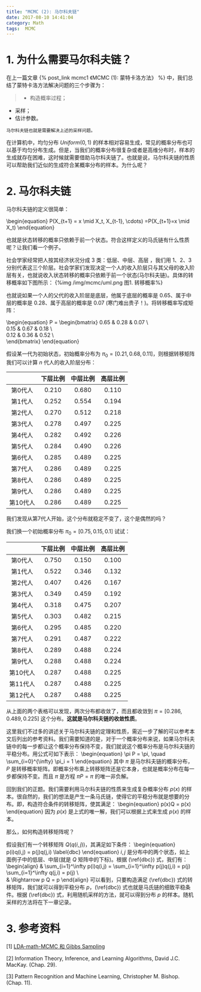 ```yaml
---
title: "MCMC (2): 马尔科夫链"
date: 2017-08-10 14:41:04
category: Math 
tags:  MCMC
---
```


# 1. 为什么需要马尔科夫链？

在上一篇文章 {% post_link mcmc1 《MCMC (1): 蒙特卡洛方法》 %} 中，我们总结了蒙特卡洛方法解决问题的三个步骤为：
>* 构造概率过程；
* 采样；
* 估计参数。

`马尔科夫链也就是需要解决上述的采样问题。`

在计算机中，均匀分布 $Uniform(0,1)$ 的样本相对容易生成，常见的概率分布也可以基于均匀分布生成。但是，当我们的概率分布很复杂或者是高维分布时，样本的生成就存在困难，这时候就需要借助马尔科夫链了。也就是说，马尔科夫链的性质可以帮助我们近似的生成符合某概率分布的样本。为什么呢？

# 2. 马尔科夫链
马尔科夫链的定义很简单：

\begin{equation}
P(X\_{t+1} = x \mid X\_t, X\_{t-1}, \cdots) =P(X\_{t+1}=x \mid X\_t)
\end{equation}

也就是状态转移的概率只依赖于前一个状态。符合这样定义的马氏链有什么性质呢？让我们看一个例子。

社会学家经常把人按其经济状况分成 3 类：低层、中层、高层 ，我们用 1、2、3 分别代表这三个阶层。社会学家们发现决定一个人的收入阶层只与其父母的收入阶层有关，也就说收入状态转移的概率只依赖于前一个状态(马尔科夫链)。具体的转移概率如下图所示：
{%img /img/mcmc/uml.png 图1. 转移概率%}

也就说如果一个人的父代的收入阶层是底层，他属于底层的概率是 0.65、属于中层的概率是 0.28、属于高层的概率是 0.07 (寒门难出贵子！)。将转移概率写成矩阵：

\begin{equation}
P =
\begin{bmatrix}
0.65 & 0.28 & 0.07 \\\
0.15 & 0.67 & 0.18 \\\
0.12 & 0.36 & 0.52 \\\
\end{bmatrix}
\end{equation}

假设某一代为初始状态，初始概率分布为 $\pi_0 = [0.21,0.68,0.11]$，则根据转移矩阵我们可以计算 $n$ 代人的收入阶层分布：


|        | 下层比例          | 中层比例  | 高层比例 |
| :-------------: |:-------------:| :-----:|:-----:|
|第0代人 |    0.210   |   0.680   |   0.110   |
|第1代人 |    0.252   |   0.554   |   0.194   |
|第2代人 |    0.270   |   0.512   |   0.218   |
|第3代人 |    0.278   |   0.497   |   0.225   |
|第4代人 |    0.282   |   0.492   |   0.226   |
|第5代人 |    0.284   |   0.490   |   0.226   |
|第6代人 |    0.285   |   0.489   |   0.225   |
|第7代人 |    0.286   |   0.489   |   0.225   |
|第8代人 |    0.286   |   0.489   |   0.225   |
|第9代人 |    0.286   |   0.489   |   0.225   |
|第10代人 |    0.286   |   0.489   |   0.225   |

我们发现从第7代人开始，这个分布就稳定不变了，这个是偶然的吗？

我们换一个初始概率分布 $\pi_0 = [0.75,0.15,0.1]$ 试试：


|        | 下层比例          | 中层比例  | 高层比例 |
| :-------------: |:-------------:| :-----:|:-----:|
|第0代人 |    0.750   |   0.150   |   0.100   |
|第1代人 |    0.522   |   0.346   |   0.132   |
|第2代人 |    0.407   |   0.426   |   0.167   |
|第3代人 |    0.349   |   0.459   |   0.192   |
|第4代人 |    0.318   |   0.475   |   0.207   |
|第5代人 |    0.303   |   0.482   |   0.215   |
|第6代人 |    0.295   |   0.485   |   0.220   |
|第7代人 |    0.291   |   0.487   |   0.222   |
|第8代人 |    0.289   |   0.488   |   0.224   |
|第9代人 |    0.288   |   0.488   |   0.224   |
|第10代人 |    0.287   |   0.488   |   0.225   |
|第11代人 |    0.287   |   0.488   |   0.225   |
|第12代人 |    0.287   |   0.488   |   0.225   |


从上面的两个表格可以发现，两次分布都收敛了，而且都收敛到 $\pi=[0.286, 0.489, 0.225]$ 这个分布。**这就是马尔科夫链的收敛性质**。

这里我们不过多的讲述关于马尔科夫链的定理和性质，需近一步了解的可以参考本文后列出的参考资料。我们需要知道的是，对于一个概率分布来说，如果马尔科夫链中的每一步都让这个概率分布保持不变，我们就说这个概率分布是马尔科夫链的平稳分布。用公式可如下表示：
\begin{equation}
\pi P = \pi, \quad \sum_{i=0}^{\infty} \pi_i = 1
\end{equation}
其中 $\pi$ 是马尔科夫链的概率分布，$P$ 是转移概率矩阵。即概率分布乘上转移矩阵还是它本身，也就是概率分布在每一步都保持不变。而且 $\pi$ 是方程 $\pi P = \pi$ 的唯一非负解。

回到我们的正题。我们需要利用马尔科夫链的性质来生成复杂概率分布 $p(x)$ 的样本。很自然的，我们的想法是产生一条马氏链，使得它的平稳分布就是想要的分布。即，构造符合条件的转移矩阵，使其满足：
\begin{equation}
p(x)Q = p(x)
\end{equation}
因为 $p(x)$ 是上式的唯一解，我们可以根据上式来生成 $p(x)$ 的样本。

那么，如何构造转移矩阵呢？

假设我们有一个转移矩阵 $Q$($q(i,j)$)，其满足如下条件：
\begin{equation}
p(i)q(i,j) = p(j)q(j,i)
\label{dbc}
\end{equation}
$i,j$ 是分布中的两个状态，如上面例子中的低层、中层(就是 $Q$ 矩阵中的下标)。根据 (\ref{dbc}) 式，我们有：
\begin{align}
& \sum\_{i=1}^\infty p(i)q(i,j) = \sum\_{i=1}^\infty p(j)q(j,i)
= p(j) \sum\_{i=1}^\infty q(j,i) = p(j) \\\
& \Rightarrow p Q = p
\end{align}
可以看到，只要构造满足 (\ref{dbc}) 式的转移矩阵，我们就可以得到平稳分布 $p$，(\ref{dbc}) 式也就是马氏链的细致平稳条件。根据 (\ref{dbc}) 式，利用随机采样的方法，就可以得到分布 $p$ 的样本。随机采样的方法将在下一章记录。



# 3. 参考资料

[1] [LDA-math-MCMC 和 Gibbs Sampling](https://cosx.org/2013/01/lda-math-mcmc-and-gibbs-sampling)

[2] Information Theory, Inference, and Learning Algorithms, David J.C. MacKay. (Chap. 29).

[3] Pattern Recognition and Machine Learning, Christopher M. Bishop. (Chap. 11).